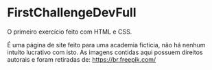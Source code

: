 # FirstChallengeDevFull
O primeiro exercício feito com HTML e CSS.

É uma página de site feito para uma academia ficticia, não há nenhum intuíto lucrativo com isto.
As imagens contidas aqui possuem direitos autorais e foram retiradas de: https://br.freepik.com/
